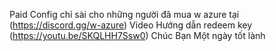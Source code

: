 Paid Config chỉ sài cho những người đã mua w azure tại (https://discord.gg/w-azure)
Video Hướng dẫn redeem key (https://youtu.be/SKQLHH7Ssw0)
Chúc Bạn Một ngày tốt lành
